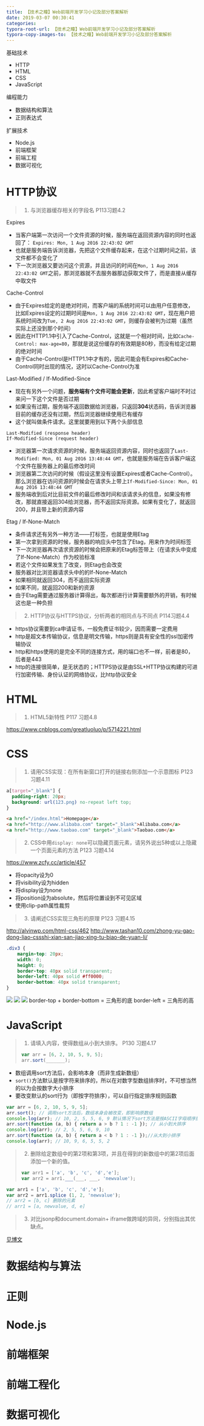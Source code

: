 ```yaml
---
title: 【技术之瞳】Web前端开发学习小记及部分答案解析
date: 2019-03-07 00:30:41
categories:
typora-root-url: 【技术之瞳】Web前端开发学习小记及部分答案解析
typora-copy-images-to: 【技术之瞳】Web前端开发学习小记及部分答案解析
---
```


基础技术
- HTTP
- HTML
- CSS
- JavaScript

编程能力
- 数据结构和算法
- 正则表达式

扩展技术
- Node.js
- 前端框架
- 前端工程
- 数据可视化

# HTTP协议
> 1. 与浏览器缓存相关的字段名 P113习题4.2

Expires
- 当客户端第一次访问一个文件资源的时候，服务端在返回资源内容的同时也返回了：
`Expires: Mon, 1 Aug 2016 22:43:02 GMT`
- 也就是服务端告诉浏览器，先把这个文件缓存起来，在这个过期时间之前，该文件都不会变化了
- 下一次浏览器又要访问这个资源，并且访问的时间在`Mon, 1 Aug 2016 22:43:02 GMT`之前，那浏览器就不去服务器那边获取文件了，而是直接从缓存中取文件

Cache-Control
- 由于Expires给定的是绝对时间，而客户端的系统时间可以由用户任意修改，比如Expires设定的过期时间是`Mon, 1 Aug 2016 22:43:02 GMT`，现在用户把系统时间改为`Tue, 2 Aug 2016 22:43:02 GMT`，则缓存会被判为过期（虽然实际上还没到那个时间）
- 因此在HTTP1.1中引入了Cache-Control，这就是一个相对时间，比如`Cache-Control: max-age=80`，那就是说这份缓存的有效期是80秒，而没有给定过期的绝对时间
- 由于Cache-Control是HTTP1.1中才有的，因此可能会有Expires和Cache-Control同时出现的情况，这时以Cache-Control为准

Last-Modified / If-Modified-Since
- 现在有另外一个问题，**服务端有个文件可能会更新**，因此希望客户端时不时过来问一下这个文件是否过期
- 如果没有过期，服务端不返回数据给浏览器，只返回**304**状态码，告诉浏览器目前的缓存还没有过期，然后浏览器继续使用已有缓存
- 这个就叫做条件请求。这里就要用到以下两个头部信息
```
Last-Modified (response header)
If-Modified-Since (request header)
```
- 浏览器第一次请求资源的时候，服务端返回资源内容，同时也返回了`Last-Modified: Mon, 01 Aug 2016 13:48:44 GMT`，也就是服务端在告诉客户端这个文件在服务器上的最后修改时间
- 浏览器第二次访问的时候（假设这里没有设置Expires或者Cache-Control）。那么浏览器在访问资源的时候会在请求头上带上`If-Modified-Since: Mon, 01 Aug 2016 13:48:44 GMT`
- 服务端收到后对比目前文件的最后修改时间和该请求头的信息，如果没有修改，那就直接返回304给浏览器，而不返回实际资源。如果有变化了，就返回200，并且带上新的资源内容

Etag / If-None-Match
- 条件请求还有另外一种方法——打标签，也就是使用Etag
- 第一次拿到资源的时候，服务器的响应头中包含了Etag，用来作为时间标签
- 下一次浏览器再次请求资源的时候会把原来的Etag标签带上（在请求头中变成了If-None-Match）作为校验标准
- 若这个文件如果发生了改变，则Etag也会改变
- 服务器对比浏览器请求头中的的If-None-Match
- 如果相同就返回304，而不返回实际资源
- 如果不同，就返回200和新的资源
- 由于Etag需要通过服务器计算得出，每次都进行计算需要额外的开销，有时候这也是一种负担

> 2. HTTP协议与HTTPS协议，分析两者的相同点与不同点 P114习题4.4

- https协议需要到ca申请证书，一般免费证书较少，因而需要一定费用
- http是超文本传输协议，信息是明文传输，https则是具有安全性的ssl加密传输协议
- http和https使用的是完全不同的连接方式，用的端口也不一样，前者是80，后者是443
- http的连接很简单，是无状态的；HTTPS协议是由SSL+HTTP协议构建的可进行加密传输、身份认证的网络协议，比http协议安全

# HTML

> 1. HTML5新特性 P117 习题4.8

https://www.cnblogs.com/greatluoluo/p/5714221.html

# CSS

> 1. 请用CSS实现：在所有新窗口打开的链接右侧添加一个示意图标 P123 习题4.11

```css
a[target="_blank"] {
  padding-right: 20px;
  background: url(123.png) no-repeat left top;
}
```
```html
<a href="/index.html">Homepage</a>
<a href="http://www.alibaba.com" target="_blank">Alibaba.com</a>
<a href="http://www.taobao.com" target="_blank">Taobao.com</a>
```

> 2. CSS中用`display: none`可以隐藏页面元素，请另外说出5种或以上隐藏一个页面元素的方法 P123 习题4.14

https://www.zcfy.cc/article/457

- 将opacity设为0
- 将visibility设为hidden
- 将display设为none
- 将position设为absolute，然后将位置设到不可见区域
- 使用clip-path属性裁剪

> 3. 请阐述CSS实现三角形的原理 P123 习题4.15

http://alvinwp.com/html-css/462
http://www.tashan10.com/zhong-yu-gao-dong-liao-cssshi-xian-san-jiao-xing-tu-biao-de-yuan-li/
```css
.div3 {
	margin-top: 20px;
	width: 0;
	height: 0;
	border-top: 40px solid transparent;
	border-left: 40px solid #ff0000;
	border-bottom: 40px solid transparent;
}
```
![](assets/20190307122720117.png)
![](assets/20190307122739359.png)
![](assets/20190307122808816.png)
border-top + border-bottom = 三角形的底
border-left = 三角形的高
# JavaScript
> 1. 请填入内容，使得数组从小到大排序。 P130 习题4.17
> ```js
> var arr = [6, 2, 10, 5, 9, 5];
> arr.sort(_______);
> ```

- 数组调用sort方法后，会影响本身（而非生成新数组）
- `sort()`方法默认是按字符来排序的，所以在对数字型数组排序时，不可想当然的以为会按数字大小排序
- 要改变默认的sort行为（即按字符排序），可以自行指定排序规则函数
```js
var arr = [6, 2, 10, 5, 9, 5];
arr.sort(); // 调用sort方法后，数组本身会被改变，即影响原数组
console.log(arr); // 10, 2, 5, 5, 6, 9 默认情况下sort方法是按ASCII字母顺序排序的，而非我们认为是按数字大小排序
arr.sort(function (a, b) { return a > b ? 1 : -1 }); // 从小到大排序
console.log(arr); // 2, 5, 5, 6, 9, 10
arr.sort(function (a, b) { return a < b ? 1 : -1 });//从大到小排序
console.log(arr); // 10, 9, 6, 5, 5, 2
```
>  2. 删除给定数组中的第2项和第3项，并且在得到的新数组中的第2项后面添加一个新的值。
>  ```js
>  var arr1 = ['a', 'b', 'c', 'd','e'];
> var arr2 = arr1.___(___, ___, 'newvalue');
> ```

```js
var arr1 = ['a', 'b', 'c', 'd','e'];
var arr2 = arr1.splice (1, 2, 'newvalue');
// arr2 = [b, c] 删除的元素
// arr1 = [a, newvalue, d, e]
```

> 3. 对比jsonp和document.domain+ iframe做跨域的异同，分别指出其优缺点。

[见博文](https://blog.csdn.net/kxbk100/article/details/88356854)
# 数据结构与算法
# 正则
# Node.js
# 前端框架
# 前端工程化
# 数据可视化

